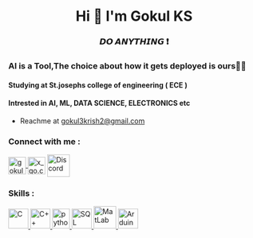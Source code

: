 <h1 align="center">Hi 👋  I'm Gokul KS </h1>
<h3 align="center">𝘿𝙊 𝘼𝙉𝙔𝙏𝙃𝙄𝙉𝙂 ❗ </h3>
<h3>AI is a Tool,The choice about how it gets deployed is ours👨‍💻</h3>
<h4>Studying at St.josephs college of engineering ( ECE )</h4>
<h4> Intrested in AI, ML, DATA SCIENCE, ELECTRONICS etc</h4>

- Reachme at gokul3krish2@gmail.com

<h3 align="left">Connect with me :</h3>
<p align="left">


<a href="https://linkedin.com/in/gokul-k-s-578a86213" target="blank"><img align="center" src="https://www.edigitalagency.com.au/wp-content/uploads/Linkedin-logo-icon-png.png" alt="gokul-k-s-578a86213" height="35" width="35" /> </a> 
<a href="https://www.instagram.com/x.go_cool.x" target="blank"><img align="center" src="https://www.edigitalagency.com.au/wp-content/uploads/new-Instagram-logo-white-full-gradient-colour-background.png" alt="x_go.cool_x" height="35" width="35" /></a>
<a href="https://discord.gg/DYno%20X%20Sparky#7652" target="blank"><img align="center" src="https://img.icons8.com/fluency/512/discord-logo.png" alt="Discord" height="45" width="45" /></a>

</p>

<h3 align="left"> Skills :</h3>
<p align="left">
    <a href="https://g.co/kgs/P4d9ok" target="_blank"> <img src="https://upload.wikimedia.org/wikipedia/commons/thumb/1/18/C_Programming_Language.svg/1200px-C_Programming_Language.svg.png" alt="C" width="40" height="40"/> </a> 
    <a href="https://g.co/kgs/wbsJL3" target="_blank"> <img src="https://upload.wikimedia.org/wikipedia/commons/thumb/1/18/ISO_C%2B%2B_Logo.svg/1200px-ISO_C%2B%2B_Logo.svg.png" alt="C++" width="40" height="40"/> </a> 
    <a href="https://www.python.org" target="_blank"> <img src="https://s3.dualstack.us-east-2.amazonaws.com/pythondotorg-assets/media/community/logos/python-logo-only.png" alt="python" width="35" height="40"/> </a> 
    <a href="https://www.google.com/search?q=sql&oq=sql&aqs=edge.0.69i59l4j0i67l2j69i60l3.904j0j1&sourceid=chrome&ie=UTF-8" target="_blank"> <img src="https://icones.pro/wp-content/uploads/2021/05/icone-base-donnees-orange.png" alt="SQL" width="40" height="40"/> </a>
     <a href="https://in.mathworks.com/products/matlab.html" target="_blank"> <img src="https://img.icons8.com/fluency/512/matlab.png" alt="MatLab" width="45" height="45"/> </a> 
     <a href="https://www.arduino.cc" target="_blank"> <img src="https://seeklogo.com/images/A/arduino-logo-5B8F98793E-seeklogo.com.png" alt="Arduino" width="40" height="40"/> </a> 
    </p>
